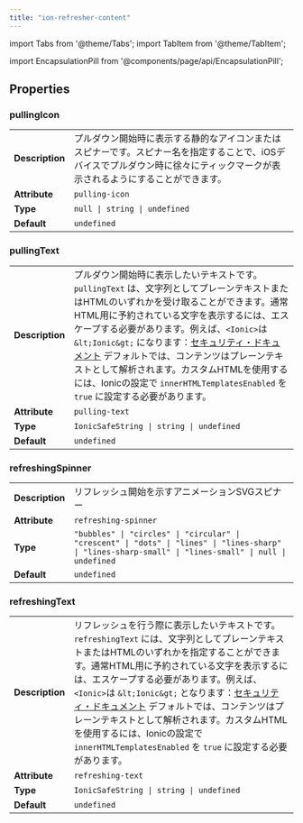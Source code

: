 ```yaml
---
title: "ion-refresher-content"
---
```

import Tabs from '@theme/Tabs';
import TabItem from '@theme/TabItem';



import EncapsulationPill from '@components/page/api/EncapsulationPill';




  
## Properties


### pullingIcon

| | |
| --- | --- |
| **Description** | プルダウン開始時に表示する静的なアイコンまたはスピナーです。スピナー名を指定することで、iOSデバイスでプルダウン時に徐々にティックマークが表示されるようにすることができます。 |
| **Attribute** | `pulling-icon` |
| **Type** | `null \| string \| undefined` |
| **Default** | `undefined` |



### pullingText

| | |
| --- | --- |
| **Description** | プルダウン開始時に表示したいテキストです。 `pullingText` は、文字列としてプレーンテキストまたはHTMLのいずれかを受け取ることができます。通常HTML用に予約されている文字を表示するには、エスケープする必要があります。例えば、`<Ionic>`は `&lt;Ionic&gt;` になります：[セキュリティ・ドキュメント](https://ionicframework.com/docs/faq/security) デフォルトでは、コンテンツはプレーンテキストとして解析されます。カスタムHTMLを使用するには、Ionicの設定で `innerHTMLTemplatesEnabled` を `true` に設定する必要があります。 |
| **Attribute** | `pulling-text` |
| **Type** | `IonicSafeString \| string \| undefined` |
| **Default** | `undefined` |



### refreshingSpinner

| | |
| --- | --- |
| **Description** | リフレッシュ開始を示すアニメーションSVGスピナー |
| **Attribute** | `refreshing-spinner` |
| **Type** | `"bubbles" \| "circles" \| "circular" \| "crescent" \| "dots" \| "lines" \| "lines-sharp" \| "lines-sharp-small" \| "lines-small" \| null \| undefined` |
| **Default** | `undefined` |



### refreshingText

| | |
| --- | --- |
| **Description** | リフレッシュを行う際に表示したいテキストです。 `refreshingText` には、文字列としてプレーンテキストまたはHTMLのいずれかを指定することができます。通常HTML用に予約されている文字を表示するには、エスケープする必要があります。例えば、`<Ionic>`は `&lt;Ionic&gt;` となります：[セキュリティ・ドキュメント](https://ionicframework.com/docs/faq/security) デフォルトでは、コンテンツはプレーンテキストとして解析されます。カスタムHTMLを使用するには、Ionicの設定で `innerHTMLTemplatesEnabled` を `true` に設定する必要があります。 |
| **Attribute** | `refreshing-text` |
| **Type** | `IonicSafeString \| string \| undefined` |
| **Default** | `undefined` |


